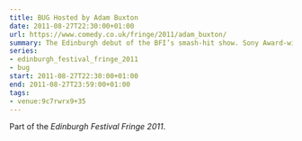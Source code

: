 ```yaml
---
title: BUG Hosted by Adam Buxton
date: 2011-08-27T22:30:00+01:00
url: https://www.comedy.co.uk/fringe/2011/adam_buxton/
summary: The Edinburgh debut of the BFI’s smash-hit show. Sony Award-winning Adam Buxton shows you the most extraordinary, innovative and downright hilarious music videos from around the world in his own inimitable style.
series:
- edinburgh_festival_fringe_2011
- bug
start: 2011-08-27T22:30:00+01:00
end: 2011-08-27T23:59:00+01:00
tags:
- venue:9c7rwrx9+35
---
```

Part of the *Edinburgh Festival Fringe 2011*.

